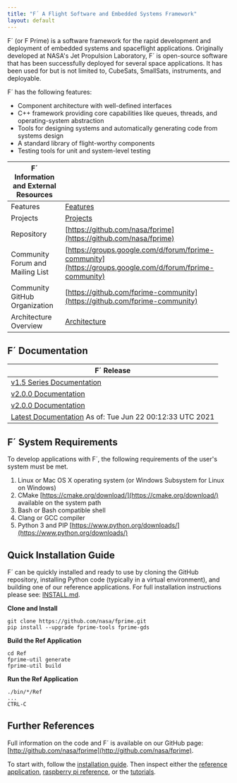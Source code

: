 ```yaml
---
title: "F´ A Flight Software and Embedded Systems Framework"
layout: default
---
```


F´ (or F Prime) is a software framework for the rapid development and deployment of embedded systems and spaceflight applications.
Originally developed at NASA's Jet Propulsion Laboratory, F´ is open-source software that has been successfully deployed
for several space applications. It has been used for but is not limited to, CubeSats, SmallSats, instruments, and
deployable.

F´ has the following features:

- Component architecture with well-defined interfaces
- C++ framework providing core capabilities like queues, threads, and operating-system abstraction
- Tools for designing systems and automatically generating code from systems design
- A standard library of flight-worthy components
- Testing tools for unit and system-level testing

| F´ Information and External Resources |                                                                                                          |
| ------------------------------------- | -------------------------------------------------------------------------------------------------------- |
| Features                              | [Features](./features.md)                                                                                |
| Projects                              | [Projects](./projects.md)                                                                                |
| Repository                            | [https://github.com/nasa/fprime](https://github.com/nasa/fprime)                                         |
| Community Forum and Mailing List      | [https://groups.google.com/d/forum/fprime-community](https://groups.google.com/d/forum/fprime-community) |
| Community GitHub Organization         | [https://github.com/fprime-community](https://github.com/fprime-community)                               |
| Architecture Overview                 | [Architecture](./Architecture/FPrimeArchitectureShort.pdf)                                               |

## F´ Documentation

| F´ Release                          |
|-------------------------------------|
| [v1.5 Series Documentation](https://nasa.github.io/fprime/v1.5) |
| [v2.0.0 Documentation](https://nasa.github.io/fprime/v2.0.0) |
| [v2.0.0 Documentation](https://nasa.github.io/fprime/v2.0.0) |
| [Latest Documentation](./latest.md) As of: Tue Jun 22 00:12:33 UTC 2021 |

## F´ System Requirements

To develop applications with F´, the following requirements of the user's system must be met.

1. Linux or Mac OS X operating system (or Windows Subsystem for Linux on Windows)
2. CMake [https://cmake.org/download/](https://cmake.org/download/) available on the system path
3. Bash or Bash compatible shell
4. Clang or GCC compiler
5. Python 3 and PIP [https://www.python.org/downloads/](https://www.python.org/downloads/)

## Quick Installation Guide

F´ can be quickly installed and ready to use by cloning the GitHub repository, installing Python code (typically in a
virtual environment), and building one of our reference applications. For full installation instructions please see:
[INSTALL.md](./INSTALL.md).

**Clone and Install**

```
git clone https://github.com/nasa/fprime.git
pip install --upgrade fprime-tools fprime-gds
```

**Build the Ref Application**

```
cd Ref
fprime-util generate
fprime-util build
```

**Run the Ref Application**

```
./bin/*/Ref
...
CTRL-C
```

## Further References

Full information on the code and F´ is available on our GitHub page:
[http://github.com/nasa/fprime](http://github.com/nasa/fprime).

To start with, follow the [installation guide](./INSTALL.md). Then inspect
either the [reference application](https://github.com/nasa/fprime/blob/master/Ref/README.md),
[raspberry pi reference](https://github.com/nasa/fprime/blob/master/RPI/README.md), or the
[tutorials](Tutorials/README.md).
